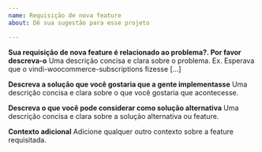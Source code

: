 ```yaml
---
name: Requisição de nova feature
about: Dê sua sugestão para esse projeto

---
```


**Sua requisição de nova feature é relacionado ao problema?. Por favor descreva-o**
Uma descrição concisa e clara sobre o problema. Ex. Esperava que o vindi-woocommerce-subscriptions fizesse [...]

**Descreva a solução que você gostaria que a gente implementasse**
Uma descrição concisa e clara sobre o que você gostaria que acontecesse.

**Descreva o que você pode considerar como solução alternativa**
Uma descrição concisa e clara sobre a solução alternativa ou feature.

**Contexto adicional**
Adicione qualquer outro contexto sobre a feature requisitada.
